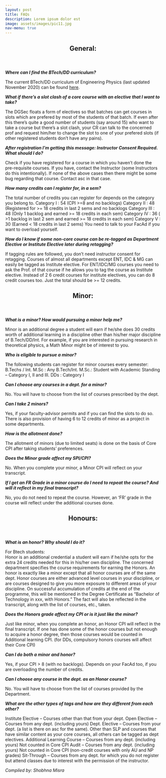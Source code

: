 ```yaml
---
layout: post
title: FAQs
description: Lorem ipsum dolor est
image: assets/images/pic11.jpg
nav-menu: true
---
```




<!-- One -->
<section id="one">
	<div class="inner">
		<header class="major">
			<h2>General:</h2>
		</header>
    
<b><i>Where can I find the BTech/DD curriculum?</i></b>

The current BTech/DD curriculum of Engineering Physics (last updated November 2020) can be found [here](https://www.phy.iitb.ac.in/en/current-students/resources).

<b><i>What if there’s a slot clash of a core course with an elective that I want to take?</b></i>

The DGSec floats a form of electives so that batches can get courses in slots which are prefered by most of the students of that batch.
If even after this there’s quite a good number of students (say around 15) who want to take a course but there’s a slot clash, your CR can talk to the concerned prof and request him/her to change the slot to one of your prefered slots (if other registered students don’t have any pains).

<b><i>After registration I’m getting this message: Instructor Consent Required. What should I do?</i></b>

Check if you have registered for a course in which you haven’t done the pre-requisite courses. If you have, contact the Instructor (some Instructors do this intentionally). 
If none of the above cases then there might be some bug regarding that course. Contact asc in that case.

<b><i>How many credits can I register for, in a sem?</i></b>

The total number of credits you can register for depends on the category you belong to.
Category I : 54 (CPI >=8 and no backlogs)
Category II : 48 (Registered for >= 18 credits in last 2 sems and no backlogs
Category III : 48 (Only 1 backlog and earned >= 18 credits  in each sem)
Category IV : 36 ( >1 backlog in last 2 sem and earned >= 18 credits  in each sem)
Category V : 30 (Earned < 18 credits  in last 2 sems)
You need to talk to your FacAd if you want to overload yourself.

<b><i>How do I know if some non-core course can be re-tagged as Department Elective or Institute Elective later during retagging?</b></i>

If tagging rules are followed, you don’t need instructor consent for retagging. 
Courses of almost all departments except ENT, IDC & MG can easily be tagged as Institute elective. For ENT/IDC/MG courses you need to ask the Prof. of that course if he allows you to tag the course as Institute elective.
Instead of 2 6 credit courses for institute electives, you can do 8 credit courses too. Just the total should be >= 12 credits.


<!-- Two -->
<section id="two">
	<div class="inner">
		<header class="major">
			<h2>Minor:</h2>
		</header>

<b><i>What is a minor? How would pursuing a minor help me?</i></b>

Minor is an additional degree a student will earn if he/she does 30 credits worth of additional learning in a discipline other than his/her major discipline of B.Tech/DD/Int. For example, if you are interested in pursuing research in theoretical physics, a Math Minor might be of interest to you.

<b><i>Who is eligible to pursue a minor?</i></b>

The following students can register for minor courses every semester:
B.Techs / Int. M.Sc : Any B.Tech/Int. M.Sc.: Student with Academic Standing – Category I, II and III.
DDs : Category I

<b><i>Can I choose any courses in a dept. for a minor?</i></b>

No. You will have to choose from the list of courses prescribed by the dept.

<b><i>Can I take 2 minors?</i></b>

Yes, if your faculty-advisor permits and if you can find the slots to do so. There is also provision of having 6 to 12 credits of minor as a project in some departments.

<b><i>How is the allotment done?</i></b>

The allotment of minors (due to limited seats) is done on the basis of Core CPI after taking students’ preferences.

<b><i>Does the Minor grade affect my SPI/CPI?</i></b>

No. When you complete your minor, a Minor CPI will reflect on your transcript. 

<b><i>If I get an FR Grade in a minor course do I need to repeat the course? And will it reflect in my final transcript?</i></b>

No, you do not need to repeat the course. However, an ‘FR’ grade in the course will reflect under the additional courses done.


<!-- Three -->
<section id="three">
	<div class="inner">
		<header class="major">
			<h2>Honours:</h2>
		</header>

<b><i>What is an honor? Why should I do it?</i></b>

For Btech students:<br>
Honor is an additional credential a student will earn if he/she opts for the extra 24 credits needed for this in his/her own discipline. The concerned department specifies the course requirements for earning the Honors. An honor is exactly like a minor except that all honor courses are of the same dept.
Honor courses are either advanced level courses in your discipline, or are courses designed to give you more exposure to different areas of your discipline. On successful accumulation of credits at the end of the programme, this will be mentioned in the Degree Certificate as “Bachelor of Technology in xxx, with Honors.” The fact will also be reflected in the transcript, along with the list of courses, etc., taken.

<b><i>Does the Honors grade affect my CPI or is it just like the minor?</i></b>

Just like minor, when you complete an honor, an Honor CPI will reflect in the final transcript. If one has done some of the honor courses but not enough to acquire a honor degree, then those courses would be counted in Additional learning CPI. (for DDs, compulsory honors courses will affect their Core CPI)

<b><i>Can I do both a minor and honor?</i></b>

Yes, if your CPI > 8 (with no backlogs). Depends on your FacAd too, if you are overloading the number of credits.

<b><i>Can I choose any course in the dept. as an Honor course?</i></b>

No. You will have to choose from the list of courses provided by the Department. 

<b><i>What are the other types of tags and how are they different from each other?</i></b>

Institute Elective – Courses other than that from your dept.
Open Elective – Courses from any dept. (including yours)
Dept. Elective –  Courses from your dept. (a list is there on asc for the same). Other than SLP and courses that have similar content as your core courses, all others can be tagged as dept electives. 
Additional Learning Course – Courses from any dept. (including yours) Not counted in Core CPI
Audit – Courses from any dept. (including yours) Not counted in Core CPI (non-credit courses with only AU and NP grades)
Sit-Through – Courses from any dept. for which you do not register but attend classes due to interest with the permission of the instructor.


<i>Compiled by: Shobhna Misra</i>
